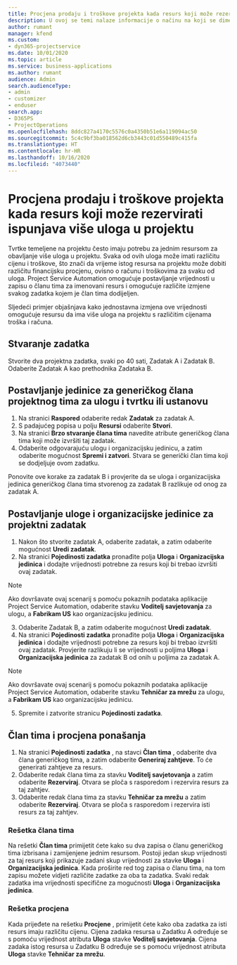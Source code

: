 ```yaml
---
title: Procjena prodaju i troškove projekta kada resurs koji može rezervirati ispunjava više uloga u projektu
description: U ovoj se temi nalaze informacije o načinu na koji se dimenzije mogu upotrebljavati za podršku određivanju cijena i troškova za resurs koji ispunjava višestruke uloge u projektu.
author: rumant
manager: kfend
ms.custom:
- dyn365-projectservice
ms.date: 10/01/2020
ms.topic: article
ms.service: business-applications
ms.author: rumant
audience: Admin
search.audienceType:
- admin
- customizer
- enduser
search.app:
- D365PS
- ProjectOperations
ms.openlocfilehash: 8ddc827a4170c5576c0a4350b51e6a119094ac50
ms.sourcegitcommit: 5c4c9bf3ba018562d6cb3443c01d550489c415fa
ms.translationtype: HT
ms.contentlocale: hr-HR
ms.lasthandoff: 10/16/2020
ms.locfileid: "4073440"
---
```

# <a name="estimate-project-sales-and-costs-when-a-bookable-resource-fills-mulitple-roles-on-a-project"></a>Procjena prodaju i troškove projekta kada resurs koji može rezervirati ispunjava više uloga u projektu 

Tvrtke temeljene na projektu često imaju potrebu za jednim resursom za obavljanje više uloga u projektu. Svaka od ovih uloga može imati različitu cijenu i troškove, što znači da vrijeme istog resursa na projektu može dobiti različitu financijsku procjenu, ovisno o računu i troškovima za svaku od uloga. Project Service Automation omogućuje postavljanje vrijednosti u zapisu o članu tima za imenovani resurs i omogućuje različite izmjene svakog zadatka kojem je član tima dodijeljen.

Sljedeći primjer objašnjava kako jednostavna izmjena ove vrijednosti omogućuje resursu da ima više uloga na projektu s različitim cijenama troška i računa.

## <a name="create-tasks"></a>Stvaranje zadatka
Stvorite dva projektna zadatka, svaki po 40 sati, Zadatak A i Zadatak B. Odaberite Zadatak A kao prethodnika Zadataka B.

## <a name="set-up-role-and-organization-unit-for-a-generic-project-team-member"></a>Postavljanje jedinice za generičkog člana projektnog tima za ulogu i tvrtku ili ustanovu

1. Na stranici **Raspored** odaberite redak **Zadatak** za zadatak A. 
2. S padajućeg popisa u polju **Resursi** odaberite **Stvori**.
3. Na stranici **Brzo stvaranje člana tima** navedite atribute generičkog člana tima koji može izvršiti taj zadatak.
4. Odaberite odgovarajuću ulogu i organizacijsku jedinicu, a zatim odaberite mogućnost **Spremi i zatvori**. Stvara se generički član tima koji se dodjeljuje ovom zadatku. 

Ponovite ove korake za zadatak B i provjerite da se uloga i organizacijska jedinica generičkog člana tima stvorenog za zadatak B razlikuje od onog za zadatak A. 

## <a name="set-up-role-and-organization-unit-for-a-project-task"></a>Postavljanje uloge i organizacijske jedinice za projektni zadatak

1. Nakon što stvorite zadatak A, odaberite zadatak, a zatim odaberite mogućnost **Uredi zadatak**.
2. Na stranici **Pojedinosti zadatka** pronađite polja **Uloga** i **Organizacijska jedinica** i dodajte vrijednosti potrebne za resurs koji bi trebao izvršiti ovaj zadatak. 

  > [!NOTE]
  > Ako dovršavate ovaj scenarij s pomoću pokaznih podataka aplikacije Project Service Automation, odaberite stavku **Voditelj savjetovanja** za ulogu, a **Fabrikam US** kao organizacijsku jedinicu.

3. Odaberite Zadatak B, a zatim odaberite mogućnost **Uredi zadatak**.
4. Na stranici **Pojedinosti zadatka** pronađite polja **Uloga** i **Organizacijska jedinica** i dodajte vrijednosti potrebne za resurs koji bi trebao izvršiti ovaj zadatak. Provjerite razlikuju li se vrijednosti u poljima **Uloga** i **Organizacijska jedinica** za zadatak B od onih u poljima za zadatak A. 

  > [!NOTE]
  > Ako dovršavate ovaj scenarij s pomoću pokaznih podataka aplikacije Project Service Automation, odaberite stavku **Tehničar za mrežu** za ulogu, a **Fabrikam US** kao organizacijsku jedinicu.

5. Spremite i zatvorite stranicu **Pojedinosti zadatka**. 

## <a name="team-member-and-estimates-behaviour"></a>Član tima i procjena ponašanja 

1. Na stranici **Pojedinosti zadatka** , na stavci **Član tima** , odaberite dva člana generičkog tima, a zatim odaberite **Generiraj zahtjeve**. To će generirati zahtjeve za resurs. 
2. Odaberite redak člana tima za stavku **Voditelj savjetovanja** a zatim odaberite **Rezerviraj**. Otvara se ploča s rasporedom i rezervira resurs za taj zahtjev.
3. Odaberite redak člana tima za stavku **Tehničar za mrežu** a zatim odaberite **Rezerviraj**. Otvara se ploča s rasporedom i rezervira isti resurs za taj zahtjev.

### <a name="team-member-grid"></a>Rešetka člana tima 
Na rešetki **Član tima** primijetit ćete kako su dva zapisa o članu generičkog tima izbrisana i zamijenjene jednim resursom. Postoji jedan skup vrijednosti za taj resurs koji prikazuje zadani skup vrijednosti za stavke **Uloga** i **Organizacijska jedinica**.
Kada proširite red tog zapisa o članu tima, na tom zapisu možete vidjeti različite zadatke za oba ta zadatka. Svaki redak zadatka ima vrijednosti specifične za mogućnosti **Uloga** i **Organizacijska jedinica**. 

### <a name="estimates-grid"></a>Rešetka procjena 
Kada prijeđete na rešetku **Procjene** , primijetit ćete kako oba zadatka za isti resurs imaju različitu cijenu.
Cijena zadaka resursa u Zadatku A određuje se s pomoću vrijednost atributa **Uloga** stavke **Voditelj savjetovanja**. Cijena zadaka istog resursa u Zadatku B određuje se s pomoću vrijednost atributa **Uloga** stavke **Tehničar za mrežu**.





